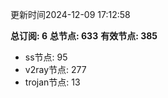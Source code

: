 更新时间2024-12-09 17:12:58

**总订阅: 6**
**总节点: 633**
**有效节点: 385**
- ss节点: 95
- v2ray节点: 277
- trojan节点: 13

